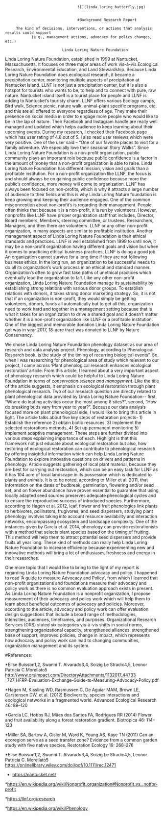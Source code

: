                                      ![](linda_loring_butterfly.jpg)
                                     
                                     
                                     #Background Research Report

         The kind of decisions, interventions, or actions that analysis results could support
                (e.g., management actions, advocacy for policy changes, etc.)
                              
                              Linda Loring Nature Foundation
                              

Linda Loring Nature Foundation, established in 1999 at Nantucket, Massachusetts.
It focuses on three major areas of work vis-à-vis Ecological Research, Environmental
Education, and Land Stewardship. Because Linda Loring Nature Foundation does
ecological research, it became a precipitation center, monitoring multiple aspects of
precipitation at Nantucket Island. LLNF is not just a precipitation center, but it is
also a hotspot for tourists who wants to be, to help and to connect with pure, raw
nature. Nantucket island itself is a tourist place for people and LLNF is adding to
Nantucket’s touristy charm. LLNF offers various Ecology camps, Bird walk, Science
picnic, nature walk, animal-plant specific programs, etc. and this are all offered to
everyone regardless of age. They make their presence on social media in order to
engage more people who would like to be in the lap of nature. Their Facebook and
Instagram handle are really well managed and updated which helps audience to
keep learning about their upcoming events. During my research, I checked their
Facebook page which has user rating of 4.8 out of 5. I also read user reviews which
were very positive. One of the user said – “One of our favorite places to visit for a
family adventure. We especially love their seasonal Story Walks”. Since Linda Loring
Nature Foundation is a non-profit organization, public community plays an
important role because public confidence is a factor in the amount of money that a
non-profit organization is able to raise. Linda Loring Nature Foundation has
different mission, vision and goals than a profitable institution. For a non-profit
organization like LLNF, the focus is and should always be on gaining public
confidence because more the public’s confidence, more money will come to
organization. LLNF has always been focused on non-profits, which is why it attracts
a large number of audience to their fields and this is why Linda Loring Nature
foundation is keep growing and keeping their audience engaged. One of the
common misconception about non-profit’s is regarding their management. People
often thinks that because it is a non-profit, it is run by volunteers. However, nonprofits
like LLNF have proper organization staff that includes, Director, Board
members, Members, steering committee, or trustees, Researchers, Managers, and
then there are volunteers. LLNF or any other non-profit organization, in many
aspects are similar to profitable institution. Another management aspect of Linda
Loring Nature Foundation is their ethical standards and practices. LLNF is well
established from 1999 to until now, it may be a non-profit organization having
different goals and vision but when it comes to practicing ethical business practices,
LLNF is doing a good job. An organization cannot survive for a long time if they are
not following business ethics. In the long run, an organization to be successful needs
to do all its organization’s work process in an ethical and standard manner.
Organization’s often to grow fast take paths of unethical practices which eventually
lead the organization to fall. Like any other non-profit organization, Linda Loring
Nature Foundation manage its sustainability by establishing strong relations with
various donor groups. To establish relations with donors, it takes strong donor
marketing strategy. So, it is not that if an organization is non-profit, they would
simply be getting volunteers, donors, funds all automatically but to get all this, 
organization need to work hard and together in a management setting because that
is what it takes for an organization to drive a shared goal and it doesn’t matter
whether it is a non-profit organization like LLNF or a profitable institution. One of
the biggest and memorable donation Linda Loring Nature Foundation got was in
year 2017, 18-acre tract was donated to LLNF by Nature Conservancy.

We chose Linda Loring Nature Foundation phenology dataset as our area of research
and data analysis project. Phenology, according to Phenological Research book, is
the study of the timing of recurring biological events”. So, when I was researching
for phenological area of study which relevant to our project, I came across ‘Plant
phenological research enhances ecological restoration’ article. From this article, I
learned about a very important aspect of phenology research which could be helpful
to Linda Loring Nature Foundation in terms of _conservation science and
management_. Like the title of the article suggests, it emphasis on ecological
restoration through plant phenological research. Two of our research question are
directly related to plant phenological data provided by Linda Loring Nature
Foundation-- first, “Where do leafing activities occur the most among 8 sites?”,
second, “How do breaking buds vary from year to year?”. Because our data analysis
focused more on plant phenological side, I would like to bring this article in light.
The article talks about five key steps of restoration projects- 1) Establish the
reference 2) obtain biotic resources, 3) Implement the selected restorations
methods, 4) Set up permanent monitoring 5) Implement adaptive management.
These steps are further divided into various steps explaining importance of each.
Highlight is that this framework not just educate about ecological restoration but
also, how restoring of ecological restoration can contribute to phenological research
by offering insightful information which can help Linda Loring Nature Foundation
to explore innovative questions on drivers and patterns in phenology. Article
suggests gathering of local plant material, because they are best for carrying out
restoration, which can be an easy task for LLNF as it has 104 acre of local landscape
in its possession which is dedicated to plants and animals. It is to be noted,
according to Miller et al. 2011, that Information on the dates of budbreak,
germination, flowering and/or seed set, and on flower abundance have proven
essential to guarantee that using locally adapted seed sources preserves adequate
phenological cycles and to ensure the reproductive success of introduced species.
Furthermore, according to Hagen et al. 2012, leaf, flower and fruit phenologies link
plants to herbivores, pollinators, frugivores, and seed dispersers, studying plant
phenology involves taking into account resource availability and interaction
networks, encompassing ecosystem and landscape complexity. One of the instances
given by Garcia et al. 2014, phenology can provide restorationists with a method that
selects plant species based on the timing of fruiting. This method will help them to
attract potential seed dispersers and provide fruits all year long. These kind of
methods can really help Linda Loring Nature Foundation to increase efficiency 
because experimenting new and innovative methods will bring a lot of enthusiasm,
freshness and energy in their researches.

One more topic that I would like to bring to the light of my report is regarding Linda
Loring Nature Foundation advocacy and policy. I happened to read ‘A guide to
measure Advocacy and Policy’, from which I learned that non-profit organizations
and foundations measure their advocacy and policy work as there is no common
evaluation approach exists in present. As Linda Loring Nature Foundation is a nonprofit
organization, I propose measurement of their advocacy and policy work which
will help them to learn about beneficial outcomes of advocacy and policies.
Moreover, according to the article, advocacy and policy work can offer evaluation
design suggestions that include a broad range of methodologies, intensities,
audiences, timeframes, and purposes. Organizational Research Services (ORS)
stated six categories vis-à-vis shifts in social norms, strengthening organizational
capacity, strengthened alliances, strengthened base of support, improved policies,
change in impact, which represents how advocacy and policy work can lead to
changing communities, organization management and its system.

#References:

*Elise Buisson1,2, Swanni T. Alvarado3,4, Soizig Le Stradic4,5, Leonor Patricia
C.Morellato5 http://www.orsimpact.com/DirectoryAttachments/1132017_44733
_727_HFRP-Evaluation-Exchange-Guide-to-Measuring-Advocacy-Policy.pdf

*Hagen M, Kissling WD, Rasmussen C, De Aguiar MAM, Brown LE,
Carstensen DW, et al. (2012) Biodiversity, species interactions and ecological
networks in a fragmented world. Advanced Ecological Research 46: 89–120

*Garcia LC, Hobbs RJ, Mäes dos Santos FA, Rodrigues RR (2014) Flower and
fruit availability along a forest restoration gradient. Biotropica 46: 114–123

*Miller SA, Bartow A, Gisler M, Ward K, Young AS, Kaye TN (2011) Can an
ecoregion serve as a seed transfer zone? Evidence from a common garden
study with five native species. Restoration Ecology 19: 268–276

*Elise Buisson1,2, Swanni T. Alvarado3,4, Soizig Le Stradic4,5, Leonor Patricia
C. Morellato5 https://onlinelibrary.wiley.com/doi/pdf/10.1111/rec.12471

* https://nantucket.net/

*https://en.wikipedia.org/wiki/Nonprofit_organization#Nonprofit_vs._notfor-profit

*https://llnf.org/research

*https://en.wikipedia.org/wiki/Phenology
